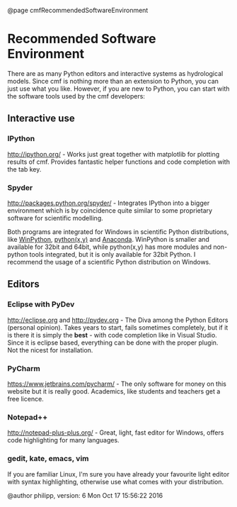 @page cmfRecommendedSoftwareEnvironment

# Recommended Software Environment

There are as many Python editors and interactive systems as hydrological
models. Since cmf is nothing more than an extension to Python, you can
just use what you like. However, if you are new to Python, you can start
with the software tools used by the cmf developers:

## Interactive use

### IPython

<http://ipython.org/> - Works just great together with matplotlib for
plotting results of cmf. Provides fantastic helper functions and code
completion with the tab key.

### Spyder

<http://packages.python.org/spyder/> - Integrates IPython into a bigger
environment which is by coincidence quite similar to some proprietary
software for scientific modelling.

Both programs are integrated for Windows in scientific Python
distributions, like [WinPython](http://code.google.com/p/winpython/),
[python(x,y)](https://code.google.com/p/pythonxy/) and
[Anaconda](https://www.continuum.io/downloads). WinPython is smaller
and available for 32bit and 64bit, while python(x,y) has more modules
and non-python tools integrated, but it is only available for 32bit
Python. I recommend the usage of a scientific Python distribution on
Windows.

## Editors

### Eclipse with PyDev

<http://eclipse.org> and <http://pydev.org> - The Diva among the Python
Editors (personal opinion). Takes years to start, fails sometimes
completely, but if it is there it is simply the **best** - with code
completion like in Visual Studio. Since it is eclipse based, everything
can be done with the proper plugin. Not the nicest for installation.

### PyCharm

<https://www.jetbrains.com/pycharm/> - The only software for money on
this website but it is really good. Academics, like students and
teachers get a free licence.

### Notepad++

<http://notepad-plus-plus.org/> - Great, light, fast editor for Windows,
offers code highlighting for many languages.

### gedit, kate, emacs, vim

If you are familiar Linux, I'm sure you have already your favourite
light editor with syntax highlighting, otherwise use what comes with
your distribution.

@author philipp, version: 6 Mon Oct 17 15:56:22 2016
